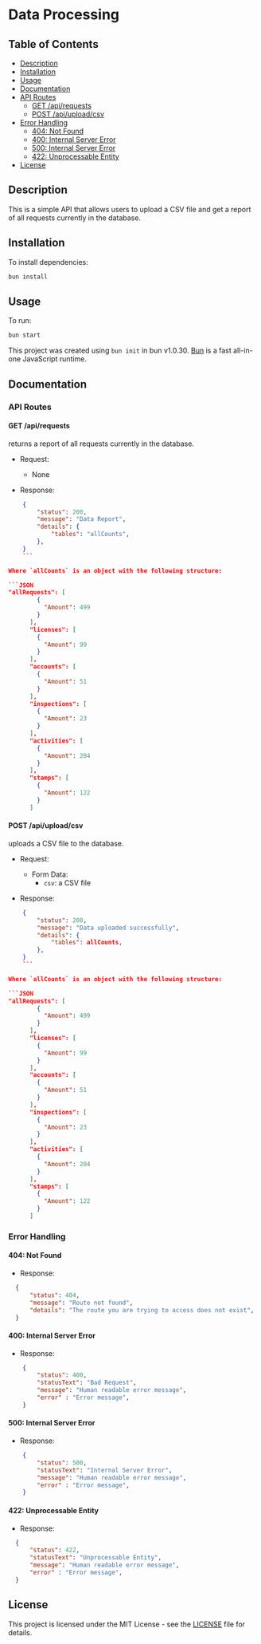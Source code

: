 # Data Processing

## Table of Contents

- [Description](#description)
- [Installation](#installation)
- [Usage](#usage)
- [Documentation](#documentation)
- [API Routes](#api-routes)
  - [GET /api/requests](#get-apirequests)
  - [POST /api/upload/csv](#post-apiuploadcsv)
- [Error Handling](#error-handling)
  - [404: Not Found](#404-not-found)
  - [400: Internal Server Error](#400-internal-server-error)
  - [500: Internal Server Error](#500-internal-server-error)
  - [422: Unprocessable Entity](#422-unprocessable-entity)
- [License](#license)

## Description

This is a simple API that allows users to upload a CSV file and get a report of all requests currently in the database.

## Installation

To install dependencies:

```bash
bun install
```

## Usage

To run:

```bash
bun start
```

This project was created using `bun init` in bun v1.0.30. [Bun](https://bun.sh) is a fast all-in-one JavaScript runtime.

## Documentation

### API Routes

#### GET /api/requests

returns a report of all requests currently in the database.

- Request:
  - None

- Response:

```JSON
    {
        "status": 200,
        "message": "Data Report",
        "details": {
            "tables": "allCounts",
        },
    }
    ```

Where `allCounts` is an object with the following structure:

```JSON
"allRequests": [
        {
          "Amount": 499
        }
      ],
      "licenses": [
        {
          "Amount": 99
        }
      ],
      "accounts": [
        {
          "Amount": 51
        }
      ],
      "inspections": [
        {
          "Amount": 23
        }
      ],
      "activities": [
        {
          "Amount": 204
        }
      ],
      "stamps": [
        {
          "Amount": 122
        }
      ]
```

#### POST /api/upload/csv

uploads a CSV file to the database.

- Request:
  - Form Data:
    - `csv`: a CSV file

- Response:

```JSON
    {
        "status": 200,
        "message": "Data uploaded successfully",
        "details": {
            "tables": allCounts,
        },
    }
    ```

Where `allCounts` is an object with the following structure:

```JSON
"allRequests": [
        {
          "Amount": 499
        }
      ],
      "licenses": [
        {
          "Amount": 99
        }
      ],
      "accounts": [
        {
          "Amount": 51
        }
      ],
      "inspections": [
        {
          "Amount": 23
        }
      ],
      "activities": [
        {
          "Amount": 204
        }
      ],
      "stamps": [
        {
          "Amount": 122
        }
      ]
```

### Error Handling

#### 404: Not Found

- Response:

```JSON
  {
      "status": 404,
      "message": "Route not found",
      "details": "The route you are trying to access does not exist",
  }
  ```

#### 400: Internal Server Error

- Response:

```JSON
    {
        "status": 400,
        "statusText": "Bad Request",
        "message": "Human readable error message",
        "error" : "Error message",
    }
```

#### 500: Internal Server Error

- Response:

```JSON
    {
        "status": 500,
        "statusText": "Internal Server Error",
        "message": "Human readable error message",
        "error" : "Error message",
    }
```

#### 422: Unprocessable Entity

- Response:

```JSON
  {
      "status": 422,
      "statusText": "Unprocessable Entity",
      "message": "Human readable error message",
      "error" : "Error message",
  }
```

## License

This project is licensed under the MIT License - see the [LICENSE](LICENSE) file for details.
